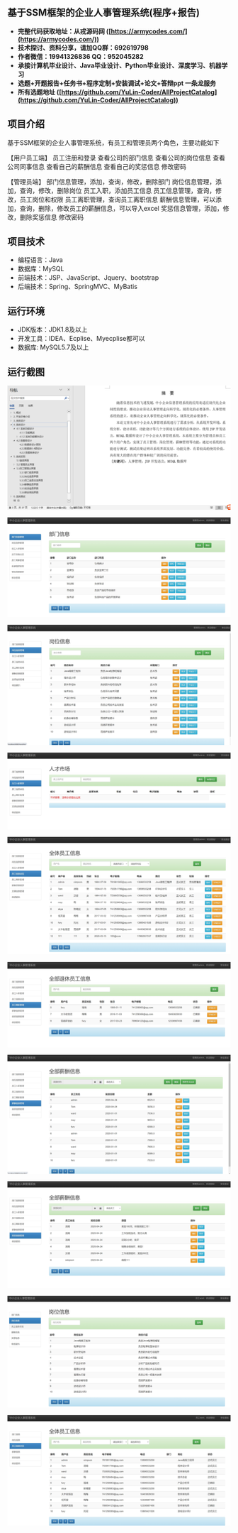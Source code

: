 ## 基于SSM框架的企业人事管理系统(程序+报告)

- <b>完整代码获取地址：从戎源码网 ([https://armycodes.com/](https://armycodes.com/))</b>
- <b>技术探讨、资料分享，请加QQ群：692619798</b> 
- <b>作者微信：19941326836  QQ：952045282</b> 
- <b>承接计算机毕业设计、Java毕业设计、Python毕业设计、深度学习、机器学习</b>
- <b>选题+开题报告+任务书+程序定制+安装调试+论文+答辩ppt 一条龙服务</b>
- <b>所有选题地址 ([https://github.com/YuLin-Coder/AllProjectCatalog](https://github.com/YuLin-Coder/AllProjectCatalog)) </b>

## 项目介绍
基于SSM框架的企业人事管理系统，有员工和管理员两个角色，主要功能如下

【用户员工端】
员工注册和登录
查看公司的部门信息
查看公司的岗位信息
查看公司同事信息
查看自己的薪酬信息
查看自己的奖惩信息
修改密码

【管理员端】
部门信息管理，添加，查询，修改，删除部门
岗位信息管理，添加，查询，修改，删除岗位
员工入职，添加员工信息
员工信息管理，查询，修改，员工岗位和权限
员工离职管理，查询员工离职信息
薪酬信息管理，可以添加，查询，删除，修改员工的薪酬信息，可以导入excel
奖惩信息管理，添加，修改，删除奖惩信息
修改密码

## 项目技术
- 编程语言：Java
- 数据库：MySQL
- 前端技术：JSP、JavaScript、Jquery、bootstrap
- 后端技术：Spring、SpringMVC、MyBatis

## 运行环境
- JDK版本：JDK1.8及以上
- 开发工具：IDEA、Ecplise、Myecplise都可以
- 数据库: MySQL5.7及以上

## 运行截图
![](screenshot/1.png)

![](screenshot/2.jpg)

![](screenshot/3.jpg)

![](screenshot/4.jpg)

![](screenshot/5.jpg)

![](screenshot/6.jpg)

![](screenshot/7.jpg)

![](screenshot/8.jpg)

![](screenshot/9.jpg)

![](screenshot/10.jpg)
